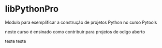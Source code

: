 # libPythonPro
Modulo para exemplificar a construção de projetos Python no curso Pytools

neste curso é ensinado como contribuir para projetos de odigo aberto

teste teste